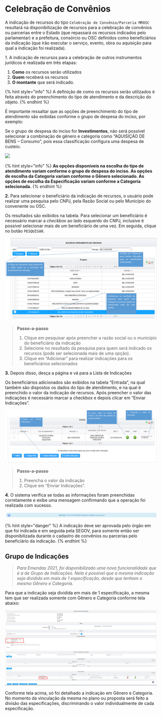 # Celebração de Convênios

A indicação de recursos do tipo `Celebração de Convênio/Parceria MROSC` resultará na disponibilização de recursos para a celebração de convênios ou parcerias entre o Estado (que repassará os recursos indicados pelo parlamentar) e a prefeitura, consórcio ou OSC definidos como beneficiários da indicação (que irão executar o serviço, evento, obra ou aquisição para qual a indicação foi realizada).

1\. A indicação de recursos para a celebração de outros instrumentos jurídicos é realizada em três etapas:

1. **Como** os recursos serão utilizados
2. &#x20;**Quem** receberá os recursos
3. **O montante** que será indicado.

{% hint style="info" %}
A definição de como os recursos serão utilizados é feita através do preenchimento do tipo de atendimento e da descrição do objeto.
{% endhint %}

&#x20;É importante ressaltar que as opções de preenchimento do tipo de atendimento são exibidas conforme o grupo de despesa do inciso, por exemplo:

Se o grupo de despesa do inciso for **Investimentos**, não será possível selecionar a combinação de gênero e categoria como “AQUISIÇÃO DE BENS – Consumo”, pois essa classificação configura uma despesa de custeio.

![](../../../.gitbook/assets/MANUAL\_PARLAMENTARES\_INDICAÇÃO\_INCISO.jpg)

{% hint style="info" %}
**As opções disponíveis na escolha do tipo de atendimento variam conforme o grupo de despesa do inciso. As opções de escolha da Categoria variam conforme o Gênero selecionado. As opções de escolha da Especificação variam conforme a Categoria selecionada.**
{% endhint %}

**2.** Para selecionar o beneficiário da indicação de recursos, o usuário pode realizar uma pesquisa pelo CNPJ, pela Razão Social ou pelo Município do convenente ou OSC.

Os resultados são exibidos na tabela. Para selecionar um beneficiário é necessário marcar a _checkbox_ ao lado esquerdo do CNPJ, inclusive é possível selecionar mais de um beneficiário de uma vez. Em seguida, clique no botão `PESQUISAR`.

![](<../../../.gitbook/assets/image (587).png>)

> **Passo-a-passo**
>
> 1. Clique em pesquisar após preencher a razão social ou o município do beneficiário da indicação
> 2. Selecione no resultado da pesquisa para quem será indicado os recursos (pode ser selecionada mais de uma opção).
> 3. Clique em “Adicionar” para realizar indicações para os beneficiários selecionados

**3.** Depois disso, desça a página e vá para a Lista de Indicações

Os beneficiários adicionados são exibidos na tabela “Entrada”, na qual também são dispostos os dados do tipo de atendimento, e na qual é preenchido o valor da indicação de recursos. Após preencher o valor das indicações é necessário marcar a checkbox e depois clicar em “Enviar Indicações”.

![](<../../../.gitbook/assets/image (742).png>)

> **Passo-a-passo**
>
> 1. Preencha o valor da indicação
> 2. Clique em “Enviar Indicações”.

**4.** O sistema verifica se todas as informações foram preenchidas corretamente e exibe uma mensagem confirmando que a operação foi realizada com sucesso.

![](<../../../.gitbook/assets/9 (1).png>)

{% hint style="danger" %}
A indicação deve ser aprovada pelo órgão em que foi indicada e em seguida pela SEGOV, para somente então ser disponibilizada durante o cadastro de convênios ou parcerias pelo beneficiário da indicação.
{% endhint %}

## Grupo de Indicações

> _Para Emendas 2021, foi disponibilizado uma nova funcionalidade que é a de Grupo de Indicações. Nela é possível que a mesma indicação seja dividida em mais de 1 especificação, desde que tenham o mesmo Gênero e Categoria._

Para que a indicação seja dividida em mais de 1 especificação, a mesma tem que ser realizada somente com Gênero e Categoria conforme tela abaixo:

![](<../../../.gitbook/assets/image (179).png>)

Conforme tela acima, só foi detalhado a indicação em Gênero e Categoria. No momento da vinculação da mesma  no plano ou proposta será feito a divisão das especificações, discriminando o valor individualmente de cada especificação.
